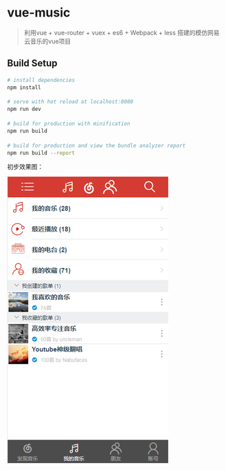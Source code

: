 # vue-music

> 利用vue + vue-router + vuex + es6 + Webpack + less 搭建的模仿网易云音乐的vue项目

## Build Setup

``` bash
# install dependencies
npm install

# serve with hot reload at localhost:8080
npm run dev

# build for production with minification
npm run build

# build for production and view the bundle analyzer report
npm run build --report
```

初步效果图：

![](./static/img/效果1.png)
